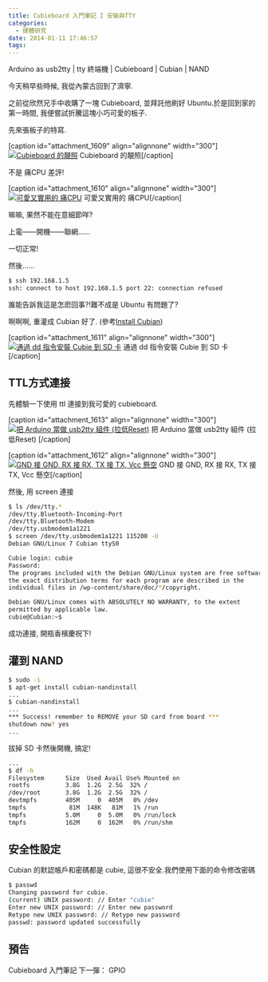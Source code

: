 ```yaml
---
title: Cubieboard 入門筆記 I 安裝與TTY
categories:
  - 硬體研究
date: 2014-01-11 17:46:57
tags:
---
```


Arduino as usb2tty | tty 終端機 | Cubieboard | Cubian | NAND

今天稍早些時候, 我從內蒙古回到了濟寧.

之前從欣然兄手中收購了一塊 Cubieboard, 並拜託他刷好 Ubuntu.於是回到家的第一時間, 我便嘗試折騰這塊小巧可愛的板子.

先來張板子的特寫.

[caption id="attachment_1609" align="alignnone" width="300"][![Cubieboard 的靚照](/wp-content/uploads/2014/01/CIMG2470-300x225.jpg)](/wp-content/uploads/2014/01/CIMG2470-e1389433434671.jpg) Cubieboard 的靚照[/caption]

<!--more-->

不是 痛CPU 差評!

[caption id="attachment_1610" align="alignnone" width="300"][![可愛又實用的 痛CPU](/wp-content/uploads/2014/01/serious-300x195.jpg)](/wp-content/uploads/2014/01/serious.jpg) 可愛又實用的 痛CPU[/caption]

嘛嘛, 果然不能在意細節咩?

上電——開機——聯網……

一切正常!

然後……

```bash
$ ssh 192.168.1.5
ssh: connect to host 192.168.1.5 port 22: connection refused
```

誰能告訴我這是怎麽回事?!難不成是 Ubuntu 有問題了?

啊啊啊, 重灌成 Cubian 好了. (參考[Install Cubian](https://github.com/cubieplayer/cubian/wiki/Install-Cubian))

[caption id="attachment_1611" align="alignnone" width="300"][![通過 dd 指令安裝 Cubie 到 SD 卡](/wp-content/uploads/2014/01/螢幕快照-2014-01-11-10.04.52-300x210.png)](/wp-content/uploads/2014/01/螢幕快照-2014-01-11-10.04.52-e1389433421151.png) 通過 dd 指令安裝 Cubie 到 SD 卡[/caption]

## TTL方式連接

先體驗一下使用 ttl 連接到我可愛的 cubieboard.

[caption id="attachment_1613" align="alignnone" width="300"][![把 Arduino 當做 usb2tty 組件 (拉低Reset) ](/wp-content/uploads/2014/01/CIMG2471-300x225.jpg)](/wp-content/uploads/2014/01/CIMG2471-e1389433363772.jpg) 把 Arduino 當做 usb2tty 組件 (拉低Reset) [/caption]

[caption id="attachment_1612" align="alignnone" width="300"][![GND 接 GND, RX 接 RX, TX 接 TX, Vcc 懸空](/wp-content/uploads/2014/01/CIMG2469-e1389435395831-300x225.jpg)](/wp-content/uploads/2014/01/CIMG2469-e1389435395831.jpg) GND 接 GND, RX 接 RX, TX 接 TX, Vcc 懸空[/caption]

然後, 用 screen 連接

```bash
$ ls /dev/tty.*
/dev/tty.Bluetooth-Incoming-Port
/dev/tty.Bluetooth-Modem
/dev/tty.usbmodem1a1221
$ screen /dev/tty.usbmodem1a1221 115200 -U
Debian GNU/Linux 7 Cubian ttyS0

Cubie login: cubie
Password:
The programs included with the Debian GNU/Linux system are free software;
the exact distribution terms for each program are described in the
individual files in /wp-content/share/doc/*/copyright.

Debian GNU/Linux comes with ABSOLUTELY NO WARRANTY, to the extent
permitted by applicable law.
cubie@Cubian:~$
```

成功連接, 開瓶香檳慶祝下!

## 灌到 NAND

```bash
$ sudo -i
$ apt-get install cubian-nandinstall
...
$ cubian-nandinstall
...
*** Success! remember to REMOVE your SD card from board ***
shutdown now? yes
...
```

拔掉 SD 卡然後開機, 搞定!

```bash
...
$ df -h
Filesystem      Size  Used Avail Use% Mounted on
rootfs          3.8G  1.2G  2.5G  32% /
/dev/root       3.8G  1.2G  2.5G  32% /
devtmpfs        405M     0  405M   0% /dev
tmpfs            81M  148K   81M   1% /run
tmpfs           5.0M     0  5.0M   0% /run/lock
tmpfs           162M     0  162M   0% /run/shm
```

## 安全性設定

Cubian 的默認帳戶和密碼都是 cubie, 這很不安全.我們使用下面的命令修改密碼

```bash
$ passwd
Changing password for cubie.
(current) UNIX password: // Enter "cubie"
Enter new UNIX password: // Enter new password
Retype new UNIX password: // Retype new password
passwd: password updated successfully
```

## 預告

Cubieboard 入門筆記 下一彈： GPIO
